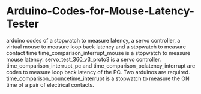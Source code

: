 # Arduino-Codes-for-Mouse-Latency-Tester
arduino codes of a stopwatch to measure latency, a servo controller, a virtual mouse to measure loop back latency and a stopwatch to measure contact time
time_comparison_interrupt_mouse is a stopwatch to measure mouse latency.
servo_test_360_v3_proto3 is a servo controller.
time_comparison_interrupt_pc and time_comparison_pclatency_interrupt are codes to measure loop back latency of the PC. Two arduinos are required.
time_comparison_bouncetime_interrupt is a stopwatch to measure the ON time of a pair of electrical contacts.
